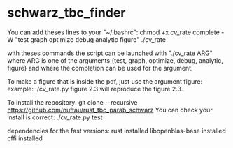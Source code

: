 # schwarz_tbc_finder

You can add theses lines to your "~/.bashrc":
    chmod +x cv_rate
    complete -W "test graph optimize debug analytic figure" ./cv_rate

with theses commands the script can be launched with "./cv_rate ARG"
where ARG is one of the arguments {test, graph, optimize, debug, analytic, figure}
and where the completion can be used for the argument.

To make a figure that is inside the pdf, just use the argument figure:
example:
    ./cv_rate.py figure 2.3
will reproduce the figure 2.3.

To install the repository:
    git clone --recursive https://github.com/nuftau/rust_tbc_parab_schwarz
You can check your install is correct:
    ./cv_rate.py test


dependencies for the fast versions:
    rust installed
    libopenblas-base installed
    cffi installed
